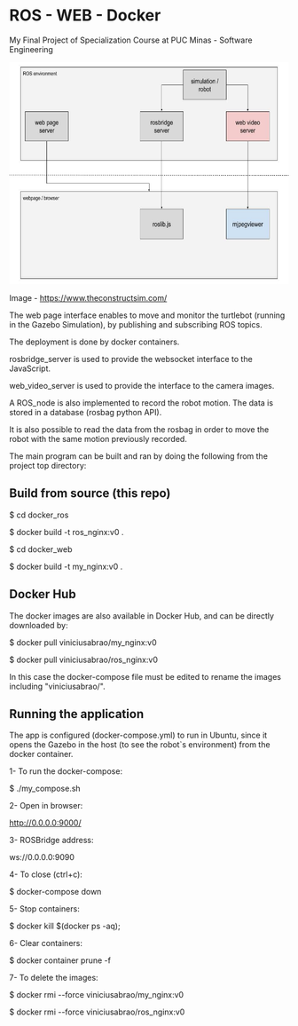 # ROS - WEB - Docker

My Final Project of Specialization Course at PUC Minas - Software Engineering

<img src="media/diagram.jpg" width="700" height="400" />

Image - https://www.theconstructsim.com/

The web page interface enables to move and monitor the turtlebot (running in the Gazebo Simulation), by publishing and subscribing ROS topics.

The deployment is done by docker containers.

rosbridge_server is used to provide the websocket interface to the JavaScript.

web_video_server is used to provide the interface to the camera images.

A ROS_node is also implemented to record the robot motion. The data is stored in a database (rosbag python API). 

It is also possible to read the data from the rosbag in order to move the robot with the same motion previously recorded.

The main program can be built and ran by doing the following from the project top directory:

## Build from source (this repo)

$ cd docker_ros 

$ docker build -t ros_nginx:v0 .

$ cd docker_web

$ docker build -t my_nginx:v0 . 

## Docker Hub

The docker images are also available in Docker Hub, and can be directly downloaded by:

$ docker pull viniciusabrao/my_nginx:v0

$ docker pull viniciusabrao/ros_nginx:v0

In this case the docker-compose file must be edited to rename the images including "viniciusabrao/".

## Running the application 

The app is configured (docker-compose.yml) to run in Ubuntu, since it opens the Gazebo in the host (to see the robot`s environment) from the docker container.

1- To run the docker-compose:

$ ./my_compose.sh

2- Open in browser:

http://0.0.0.0:9000/

3- ROSBridge address: 

ws://0.0.0.0:9090

4- To close (ctrl+c):

$ docker-compose down 

5- Stop containers:

$ docker kill $(docker ps -aq); 

6- Clear containers:

$ docker container prune -f 

7- To delete the images:

$ docker rmi --force viniciusabrao/my_nginx:v0

$ docker rmi --force viniciusabrao/ros_nginx:v0
